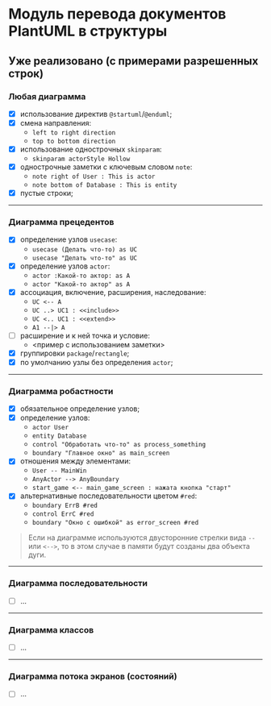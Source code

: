 # Модуль перевода документов PlantUML в структуры #

## Уже реализовано (с примерами разрешенных строк) ##
### Любая диаграмма ###
- [x] использование директив `@startuml`/`@enduml`;
- [x] смена направления:
  * `left to right direction`
  * `top to bottom direction`
- [x] использование однострочных `skinparam`:
  * `skinparam actorStyle Hollow`
- [x] однострочные заметки с ключевым словом `note`:
  * `note right of User : This is actor`
  * `note bottom of Database : This is entity`
- [x] пустые строки;
---

### Диаграмма прецедентов ###
- [x] определение узлов `usecase`:
  * `usecase (Делать что-то) as UC`
  * `usecase "Делать что-то" as UC`
- [x] определение узлов `actor`:
  * `actor :Какой-то актор: as A`
  * `actor "Какой-то актор" as A`
- [x] ассоциация, включение, расширения, наследование:
  * `UC <-- A`
  * `UC ..> UC1 : <<include>>`
  * `UC <.. UC1 : <<extend>>`
  * `A1 --|> A`
- [ ] расширение и к ней точка и условие:
  * <пример с использованием заметки>
- [x] группировки `package`/`rectangle`;
- [x] по умолчанию узлы без определения `actor`;
---

### Диаграмма робастности ###
- [x] обязательное определение узлов;
- [x] определение узлов:
  *  `actor User`
  *  `entity Database`
  *  `control "Обработать что-то" as process_something`
  *  `boundary "Главное окно" as main_screen`
- [x] отношения между элементами:
  * `User -- MainWin`
  * `AnyActor --> AnyBoundary`
  * `start_game <-- main_game_screen : нажата кнопка "старт"`
- [x] альтернативные последовательности цветом `#red`:
  *  `boundary ErrB #red`
  *  `control ErrC #red`
  *  `boundary "Окно с ошибкой" as error_screen #red`

> Если на диаграмме используются двусторонние стрелки вида `--` или `<-->`, то в этом случае в памяти будут созданы два объекта дуги.
---

### Диаграмма последовательности ###
- [ ] ...
---

### Диаграмма классов ###
- [ ] ...
---

### Диаграмма потока экранов (состояний) ###
- [ ] ...
